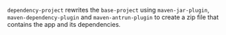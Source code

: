 `dependency-project` rewrites the `base-project` using `maven-jar-plugin`, `maven-dependency-plugin` and `maven-antrun-plugin` to create a zip file that contains the app and its dependencies.
